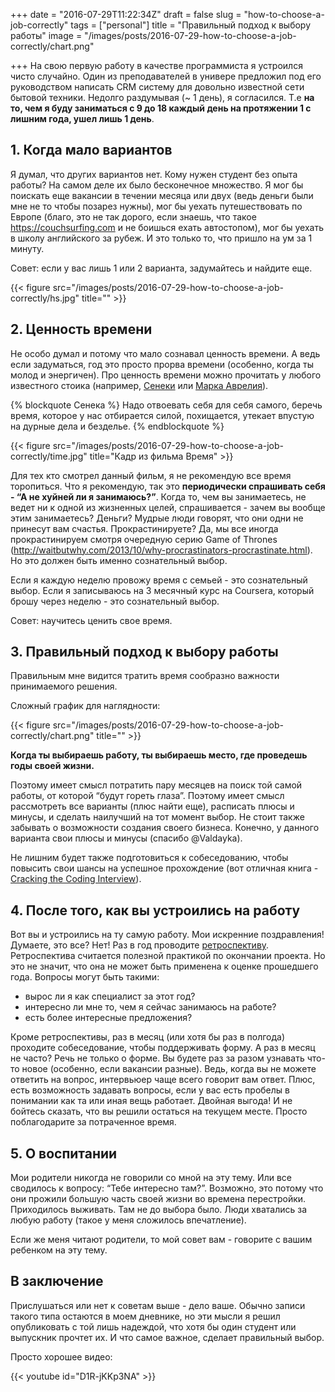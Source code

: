 +++
date = "2016-07-29T11:22:34Z"
draft = false
slug = "how-to-choose-a-job-correctly"
tags = ["personal"]
title = "Правильный подход к выбору работы"
image = "/images/posts/2016-07-29-how-to-choose-a-job-correctly/chart.png"

+++
На свою первую работу в качестве программиста я устроился чисто случайно. Один
из преподавателей в универе предложил под его руководством написать CRM систему
для довольно известной сети бытовой техники. Недолго раздумывая (~ 1 день), я
согласился. Т.е **на то, чем я буду заниматься с 9 до 18 каждый день на
протяжении 1 с лишним года, ушел лишь 1 день**.

<!--more-->

## 1. Когда мало вариантов

Я думал, что других вариантов нет. Кому нужен студент без опыта работы? На
самом деле их было бесконечное множество. Я мог бы поискать еще вакансии в
течении месяца или двух (ведь деньги были мне не то чтобы позарез нужны), мог
бы уехать путешествовать по Европе (благо, это не так дорого, если знаешь, что
такое https://couchsurfing.com и не боишься ехать автостопом), мог бы уехать в школу
английского за рубеж. И это только то, что пришло на ум за 1 минуту.

Совет: если у вас лишь 1 или 2 варианта, задумайтесь и найдите еще.

{{< figure src="/images/posts/2016-07-29-how-to-choose-a-job-correctly/hs.jpg" title="" >}}

## 2. Ценность времени

Не особо думал и потому что мало сознавал ценность времени. А ведь если
задуматься, год это просто прорва времени (особенно, когда ты молод и
энергичен). Про ценность времени можно прочитать у любого известного стоика
(например,
[Сенеки](https://www.goodreads.com/book/show/97411.Letters_from_a_Stoic) или
[Марка Аврелия](https://www.goodreads.com/book/show/30659.Meditations)).

{% blockquote Сенека %}
Надо отвоевать себя для себя самого, беречь время, которое у нас отбирается силой, похищается, утекает впустую на дурные дела и безделье.
{% endblockquote %}

{{< figure src="/images/posts/2016-07-29-how-to-choose-a-job-correctly/time.jpg" title="Кадр из фильма Время" >}}

Для тех кто смотрел данный фильм, я не рекомендую все время торопиться. Что я
рекомендую, так это **периодически спрашивать себя - “А не хуйней ли я
занимаюсь?”**. Когда то, чем вы занимаетесь, не ведет ни к одной из жизненных
целей, спрашивается - зачем вы вообще этим занимаетесь? Деньги? Мудрые люди
говорят, что они одни не принесут вам счастья. Прокрастинируете? Да, мы все
иногда прокрастинируем смотря очередную серию Game of Thrones
(http://waitbutwhy.com/2013/10/why-procrastinators-procrastinate.html). Но это
должен быть именно сознательный выбор.

Если я каждую неделю провожу время с семьей - это сознательный выбор. Если я
записываюсь на 3 месячный курс на Coursera, который брошу через неделю - это
сознательный выбор.

Совет: научитесь ценить свое время.

## 3. Правильный подход к выбору работы

Правильным мне видится тратить время сообразно важности принимаемого решения.

Сложный график для наглядности:

{{< figure src="/images/posts/2016-07-29-how-to-choose-a-job-correctly/chart.png" title="" >}}

**Когда ты выбираешь работу, ты выбираешь место, где проведешь годы своей жизни.**

Поэтому имеет смысл потратить пару месяцев на поиск той самой работы, от
которой “будут гореть глаза”. Поэтому имеет смысл рассмотреть все варианты
(плюс найти еще), расписать плюсы и минусы, и сделать наилучший на тот момент
выбор. Не стоит также забывать о возможности создания своего бизнеса. Конечно, у
данного варианта свои плюсы и минусы (спасибо @Valdayka).

Не лишним будет также подготовиться к собеседованию, чтобы повысить свои шансы
на успешное прохождение (вот отличная книга - [Cracking the Coding
Interview](https://www.goodreads.com/book/show/12544648-cracking-the-coding-interview)).

## 4. После того, как вы устроились на работу

Вот вы и устроились на ту самую работу. Мои искренние поздравления! Думаете,
это все? Нет! Раз в год проводите
[ретроспективу](https://ru.wikipedia.org/wiki/%D0%A0%D0%B5%D1%82%D1%80%D0%BE%D1%81%D0%BF%D0%B5%D0%BA%D1%82%D0%B8%D0%B2%D0%B0).
Ретроспектива считается полезной практикой по окончании проекта. Но это не
значит, что она не может быть применена к оценке прошедшего года. Вопросы могут
быть такими:

- вырос ли я как специалист за этот год?
- интересно ли мне то, чем я сейчас занимаюсь на работе?
- есть более интересные предложения?

Кроме ретроспективы, раз в месяц (или хотя бы раз в полгода) проходите
собеседование, чтобы поддерживать форму. А раз в месяц не часто? Речь не только
о форме. Вы будете раз за разом узнавать что-то новое (особенно, если вакансии
разные). Ведь, когда вы не можете ответить на вопрос, интервьюер чаще всего
говорит вам ответ. Плюс, есть возможность задавать вопросы, если у вас есть
пробелы в понимании как та или иная вещь работает. Двойная выгода! И не бойтесь
сказать, что вы решили остаться на текущем месте. Просто поблагодарите за
потраченное время.

## 5. О воспитании

Мои родители никогда не говорили со мной на эту тему. Или все сводилось к
вопросу: “Тебе интересно там?”. Возможно, это потому что они прожили большую
часть своей жизни во времена перестройки. Приходилось выживать. Там не до
выбора было. Люди хватались за любую работу (такое у меня сложилось
впечатление).

Если же меня читают родители, то мой совет вам - говорите с вашим ребенком на
эту тему.

## В заключение

Прислушаться или нет к советам выше - дело ваше. Обычно записи такого типа
остаются в моем дневнике, но эти мысли я решил опубликовать с той лишь
надеждой, что хотя бы один студент или выпускник прочтет их. И что самое
важное, сделает правильный выбор.

Просто хорошее видео:

{{< youtube id="D1R-jKKp3NA" >}}
